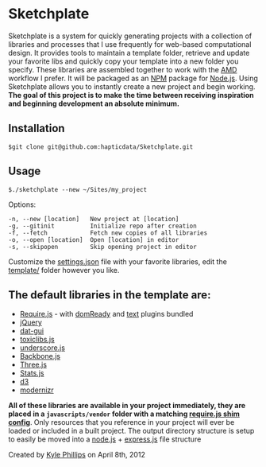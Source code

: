 # Sketchplate

Sketchplate is a system for quickly generating projects with a collection of libraries and processes that I use frequently for web-based computational design. It provides tools to maintain a template folder, retrieve and update your favorite libs and quickly copy your template into a new folder you specify. These libraries are assembled together to work with the [AMD](https://github.com/amdjs/amdjs-api/wiki/AMD) workflow I prefer. It will be packaged as an [NPM](http://npmjs.org) package for [Node.js](http://nodejs.org). Using Sketchplate allows you to instantly create a new project and begin working. **The goal of this project is to make the time between receiving inspiration and beginning development an absolute minimum.**


## Installation
`$git clone git@github.com:hapticdata/Sketchplate.git`

## Usage
`$./sketchplate --new ~/Sites/my_project`

  Options:

    -n, --new [location]   New project at [location]
    -g, --gitinit          Initialize repo after creation
    -f, --fetch            Fetch new copies of all libraries
    -o, --open [location]  Open [location] in editor
    -s, --skipopen         Skip opening project in editor


Customize the [settings.json](https://github.com/hapticdata/Sketchplate/blob/dev-node/settings.json) file with your favorite libraries, edit the [template/](https://github.com/hapticdata/Sketchplate/tree/dev-node/template) folder however you like.


## The default libraries in the template are:
* [Require.js](http://requirejs.org) - with [domReady](https://github.com/requirejs/domReady) and [text](https://github.com/requirejs/text) plugins bundled
* [jQuery](http://jquery.com)
* [dat-gui](http://code.google.com/p/dat-gui/)
* [toxiclibs.js](http://haptic-data.com/toxiclibsjs)
* [underscore.js](http://documentcloud.github.com/underscore/)
* [Backbone.js](http://documentcloud.github.com/backbone/)
* [Three.js](http://mrdoob.github.com/three.js/)
* [Stats.js](http://github.com/mrdoob/stats.js/)
* [d3](http://github.com/mbostock/d3)
* [modernizr](http://modernizr.com)

**All of these libraries are available in your project immediately, they are placed in a `javascripts/vendor` folder with a matching [require.js shim config](http://requirejs.org/docs/api.html#config-shim)**. Only resources that you reference in your project will ever be loaded or included in a built project. The output directory structure is setup to easily be moved into a [node.js](http://nodejs.org) + [express.js](http://expressjs.com) file structure

Created by [Kyle Phillips](http://haptic-data.com) on April 8th, 2012